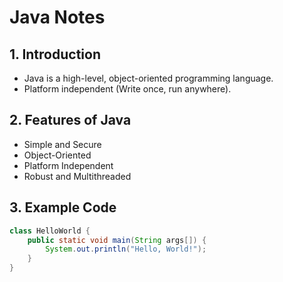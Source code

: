 # Java Notes  

## 1. Introduction  
- Java is a high-level, object-oriented programming language.  
- Platform independent (Write once, run anywhere).  

## 2. Features of Java  
- Simple and Secure  
- Object-Oriented  
- Platform Independent  
- Robust and Multithreaded  

## 3. Example Code  

```java
class HelloWorld {
    public static void main(String args[]) {
        System.out.println("Hello, World!");
    }
}
